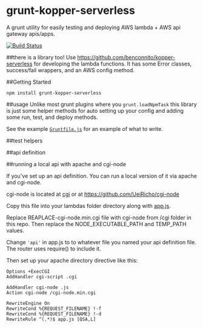 # grunt-kopper-serverless
A grunt utility for easily testing and deploying AWS lambda + AWS api gateway apis/apps.

[![Build Status](https://travis-ci.org/benconnito/grunt-kopper-serverless.svg)](https://travis-ci.org/benconnito/grunt-kopper-serverless)

##there is a library too!
Use https://github.com/benconnito/kopper-serverless for developing the lambda functions. It has some Error classes, success/fail wrappers, and an AWS config method.

##Getting Started
```
npm install grunt-kopper-serverless
```

##usage
Unlike most grunt plugins where you `grunt.loadNpmTask` this library is just some helper methods for auto setting up your config and adding some run, test, and deploy methods.

See the example [`Gruntfile.js`](examples/Gruntfile.js) for an example of what to write.

##test helpers

##api definition

##running a local api with apache and cgi-node

If you've set up an api definition. You can run a local version of it via apache and cgi-node.

cgi-node is located at [cgi](/cgi/cgi-node.min.cgi) or at https://github.com/UeiRicho/cgi-node

Copy this file into your lambdas folder directory along with [app.js](/cgi/app.js).

Replace REAPLACE-cgi-node.min.cgi file with cgi-node from /cgi folder in this repo. Then replace the NODE_EXECUTABLE_PATH and TEMP_PATH values.

Change `'api'` in app.js to to whatever file you named your api definition file. The router uses require() to include it.

Then set up your apache directory directive like this:

```
Options +ExecCGI
AddHandler cgi-script .cgi
		
AddHandler cgi-node .js
Action cgi-node /cgi-node.min.cgi

RewriteEngine On
RewriteCond %{REQUEST_FILENAME} !-f
RewriteCond %{REQUEST_FILENAME} !-d
RewriteRule ^(.*)$ app.js [QSA,L]
```
